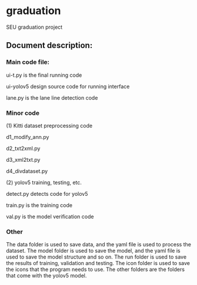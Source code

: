 # graduation
SEU graduation project

## Document description:

### Main code file:
  ui-t.py is the final running code
  
  ui-yolov5 design source code for running interface
  
  lane.py is the lane line detection code

### Minor code
(1) Kitti dataset preprocessing code
  
  d1_modify_ann.py
  
  d2_txt2xml.py
  
  d3_xml2txt.py
  
  d4_divdataset.py

(2) yolov5 training, testing, etc.
  
  detect.py detects code for yolov5
  
  train.py is the training code
  
  val.py is the model verification code

### Other
The data folder is used to save data, and the yaml file is used to process the dataset.
The model folder is used to save the model, and the yaml file is used to save the model structure and so on.
The run folder is used to save the results of training, validation and testing.
The icon folder is used to save the icons that the program needs to use.
The other folders are the folders that come with the yolov5 model.
